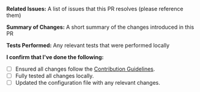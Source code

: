 **Related Issues:**
A list of issues that this PR resolves (please reference them)

**Summary of Changes:**
A short summary of the changes introduced in this PR

**Tests Performed:**
Any relevant tests that were performed locally

**I confirm that I've done the following:**
 - [ ] Ensured all changes follow the [Contribution Guidelines](CONTRIBUTING.md).
 - [ ] Fully tested all changes locally.
 - [ ] Updated the configuration file with any relevant changes.